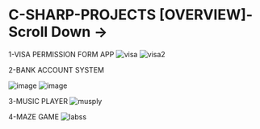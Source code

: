 # C-SHARP-PROJECTS [OVERVIEW]-Scroll Down ->

1-VISA PERMISSION FORM APP
![visa](https://github.com/salimdev3469/C-SHARP-PROJECTS/assets/157348323/b3502469-e05c-47d4-9f91-ea25b6bf0c98)
![visa2](https://github.com/salimdev3469/C-SHARP-PROJECTS/assets/157348323/ee1f47f7-ca2f-42f3-bb04-8449f90de8d7)

2-BANK ACCOUNT SYSTEM 

![image](https://github.com/salimdev3469/C-SHARP-PROJECTS/assets/157348323/582ff08b-ca13-4bce-bcc7-cb42ed634e1d)
![image](https://github.com/salimdev3469/C-SHARP-PROJECTS/assets/157348323/b52bfc39-2c92-472f-adf4-80e606c6aa37)

 3-MUSIC PLAYER
 ![musply](https://github.com/salimdev3469/C-SHARP-PROJECTS/assets/157348323/3868cb99-309e-439a-9f54-63ebcbc969ca)


 4-MAZE GAME
 ![labss](https://github.com/salimdev3469/C-SHARP-PROJECTS/assets/157348323/ebc4c04b-498b-4b85-ade7-19e15f59b53a)




